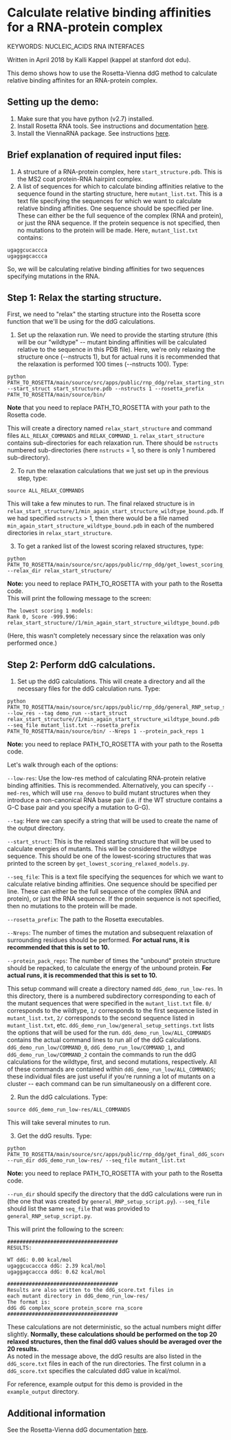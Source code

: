 Calculate relative binding affinities for a RNA-protein complex
=====================================================================================

KEYWORDS: NUCLEIC_ACIDS RNA INTERFACES

Written in April 2018 by Kalli Kappel (kappel at stanford dot edu).  

This demo shows how to use the Rosetta-Vienna ddG method to calculate relative binding affinites for an RNA-protein complex.  


## Setting up the demo: 

1. Make sure that you have python (v2.7) installed.
2. Install Rosetta RNA tools. See instructions and documentation [here](https://www.rosettacommons.org/docs/latest/application_documentation/rna/RNA-tools).
3. Install the ViennaRNA package. See instructions [here](https://www.tbi.univie.ac.at/RNA/).

## Brief explanation of required input files: 

1. A structure of a RNA-protein complex, here `start_structure.pdb`. This is the MS2 coat protein-RNA hairpint complex. 
2. A list of sequences for which to calculate binding affinities relative to the sequence found in the starting structure, here `mutant_list.txt`. This is a text file specifying the sequences for which we want to calculate relative binding affinities. One sequence should be specified per line. These can either be the full sequence of the complex (RNA and protein), or just the RNA sequence. If the protein sequence is not specified, then no mutations to the protein will be made. Here, `mutant_list.txt` contains:

```
ugaggcucaccca
ugaggagcaccca
```

So, we will be calculating relative binding affinities for two sequences specifying mutations in the RNA.  

## Step 1: Relax the starting structure.

First, we need to "relax" the starting structure into the Rosetta score function that we'll be using for the ddG calculations.  

1. Set up the relaxation run. We need to provide the starting struture (this will be our "wildtype" -- mutant binding affinities will be calculated relative to the sequence in this PDB file). Here, we're only relaxing the structure once (--nstructs 1), but for actual runs it is recommended that the relaxation is performed 100 times (--nstructs 100). Type:  

```
python PATH_TO_ROSETTA/main/source/src/apps/public/rnp_ddg/relax_starting_structure.py --start_struct start_structure.pdb --nstructs 1 --rosetta_prefix PATH_TO_ROSETTA/main/source/bin/
```
**Note** that you need to replace PATH_TO_ROSETTA with your path to the Rosetta code.

This will create a directory named `relax_start_structure` and command files `ALL_RELAX_COMMANDS` and `RELAX_COMMAND_1`. `relax_start_structure` contains sub-directories for each relaxation run. There should be `nstructs` numbered sub-directories (here `nstructs` = 1, so there is only 1 numbered sub-directory).

2. To run the relaxation calculations that we just set up in the previous step, type: 

```
source ALL_RELAX_COMMANDS
```

This will take a few minutes to run. The final relaxed structure is in `relax_start_structure/1/min_again_start_structure_wildtype_bound.pdb`. If we had specified `nstructs` > 1, then there would be a file named `min_again_start_structure_wildtype_bound.pdb` in each of the numbered directories in `relax_start_structure`.

3. To get a ranked list of the lowest scoring relaxed structures, type:

```
python PATH_TO_ROSETTA/main/source/src/apps/public/rnp_ddg/get_lowest_scoring_relaxed_models.py --relax_dir relax_start_structure/
```

**Note:** you need to replace PATH_TO_ROSETTA with your path to the Rosetta code.  
This will print the following message to the screen:  

```
The lowest scoring 1 models:
Rank 0, Score -999.996: relax_start_structure//1/min_again_start_structure_wildtype_bound.pdb
```

(Here, this wasn't completely necessary since the relaxation was only performed once.)

## Step 2: Perform ddG calculations.

1. Set up the ddG calculations. This will create a directory and all the necessary files for the ddG calculation runs. Type:

```
python PATH_TO_ROSETTA/main/source/src/apps/public/rnp_ddg/general_RNP_setup_script.py --low_res --tag demo_run --start_struct relax_start_structure//1/min_again_start_structure_wildtype_bound.pdb --seq_file mutant_list.txt --rosetta_prefix PATH_TO_ROSETTA/main/source/bin/ --Nreps 1 --protein_pack_reps 1
```

**Note:** you need to replace PATH_TO_ROSETTA with your path to the Rosetta code.

Let's walk through each of the options:  

`--low-res`: Use the low-res method of calculating RNA-protein relative binding affinities. This is recommended. Alternatively, you can specify `--med-res`, which will use `rna_denovo` to build mutant structures when they introduce a non-canonical RNA base pair (i.e. if the WT structure contains a G-C base pair and you specify a mutation to G-G).  

`--tag`: Here we can specify a string that will be used to create the name of the output directory.  

`--start_struct`: This is the relaxed starting structure that will be used to calculate energies of mutants. This will be considered the wildtype sequence. This should be one of the lowest-scoring structures that was printed to the screen by `get_lowest_scoring_relaxed_models.py`.  

`--seq_file`: This is a text file specifying the sequences for which we want to calculate relative binding affinities. One sequence should be specified per line. These can either be the full sequence of the complex (RNA and protein), or just the RNA sequence. If the protein sequence is not specified, then no mutations to the protein will be made.  

`--rosetta_prefix`: The path to the Rosetta executables. 

`--Nreps`: The number of times the mutation and subsequent relaxation of surrounding residues should be performed. **For actual runs, it is recommended that this is set to 10.**

`--protein_pack_reps`: The number of times the "unbound" protein structure should be repacked, to calculate the energy of the unbound protein. **For actual runs, it is recommended that this is set to 10.**  

   
This setup command will create a directory named `ddG_demo_run_low-res`. In this directory, there is a numbered subdirectory corresponding to each of the mutant sequences that were specified in the `mutant_list.txt` file. `0/` corresponds to the wildtype, `1/` corresponds to the first sequence listed in `mutant_list.txt`, `2/` corresponds to the second sequence listed in `mutant_list.txt`, etc. `ddG_demo_run_low/general_setup_settings.txt` lists the options that will be used for the run. `ddG_demo_run_low/ALL_COMMANDS` contains the actual command lines to run all of the ddG calculations. `ddG_demo_run_low/COMMAND_0`, `ddG_demo_run_low/COMMAND_1`, and `ddG_demo_run_low/COMMAND_2` contain the commands to run the ddG calculations for the wildtype, first, and second mutations, respectively. All of these commands are contained within `ddG_demo_run_low/ALL_COMMANDS`; these individual files are just useful if you're running a lot of mutants on a cluster -- each command can be run simultaneously on a different core.  


2. Run the ddG calculations. Type:

```
source ddG_demo_run_low-res/ALL_COMMANDS
```

This will take several minutes to run.

3. Get the ddG results. Type:

```
python PATH_TO_ROSETTA/main/source/src/apps/public/rnp_ddg/get_final_ddG_scores.py --run_dir ddG_demo_run_low-res/ --seq_file mutant_list.txt
```
**Note:** you need to replace PATH_TO_ROSETTA with your path to the Rosetta code.

`--run_dir` should specify the directory that the ddG calculations were run in (the one that was created by `general_RNP_setup_script.py`). `--seq_file` should list the same `seq_file` that was provided to `general_RNP_setup_script.py`.  
 
This will print the following to the screen:  

```
####################################
RESULTS:

WT ddG: 0.00 kcal/mol
ugaggcucaccca ddG: 2.39 kcal/mol
ugaggagcaccca ddG: 0.62 kcal/mol

####################################
Results are also written to the ddG_score.txt files in 
each mutant directory in ddG_demo_run_low-res/
The format is:
ddG dG complex_score protein_score rna_score
####################################
```

These calculations are not deterministic, so the actual numbers might differ slightly. **Normally, these calculations should be performed on the top 20 relaxed structures, then the final ddG values should be averaged over the 20 results.**  
As noted in the message above, the ddG results are also listed in the `ddG_score.txt` files in each of the run directories. The first column in a `ddG_score.txt` specifies the calculated ddG value in kcal/mol.

For reference, example output for this demo is provided in the `example_output` directory.   

## Additional information

See the Rosetta-Vienna ddG documentation [here](https://www.rosettacommons.org/docs/latest/application_documentation/rna/rnp-ddg).
